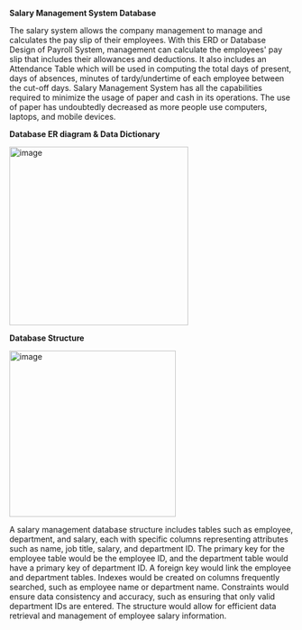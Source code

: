 **Salary Management System Database**

The salary system allows the company management to manage and calculates the pay slip of their employees. 
With this ERD or Database Design of Payroll System, management can calculate the employees' pay slip that includes their allowances and deductions. 
It also includes an Attendance Table which will be used in computing the total days of present, days of absences, minutes of tardy/undertime of each employee between the cut-off days.
Salary Management System has all the capabilities required to minimize the usage of paper and cash in its operations. The use of paper has undoubtedly decreased as more people use computers, laptops, and mobile devices.

**Database ER diagram & Data Dictionary**

<img width="317" alt="image" src="https://github.com/user-attachments/assets/2e11e0ea-175d-4608-bb56-34c3a0968332">

**Database Structure**

<img width="295" alt="image" src="https://github.com/user-attachments/assets/2a806271-6337-4e71-9b1b-eeb9d5478fb7">

A salary management database structure includes tables such as employee, department, and salary, each with specific columns representing attributes such as name, job title, salary, and department ID. 
The primary key for the employee table would be the employee ID, and the department table would have a primary key of department ID. 
A foreign key would link the employee and department tables. 
Indexes would be created on columns frequently searched, such as employee name or department name. 
Constraints would ensure data consistency and accuracy, such as ensuring that only valid department IDs are entered. 
The structure would allow for efficient data retrieval and management of employee salary information.



